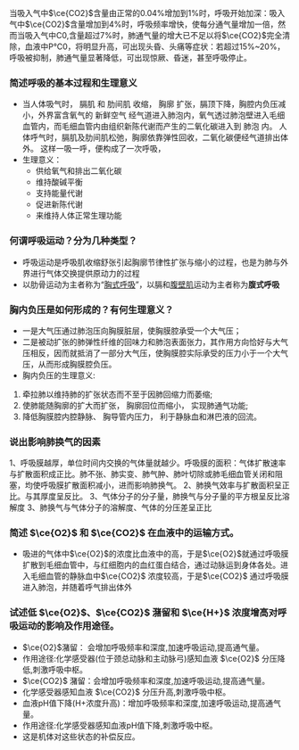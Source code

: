 当吸入气中$\ce{CO2}$含量由正常的0.04%增加到1%时，呼吸开始加深：吸入气中$\ce{CO2}$含量增加到4%时，呼吸频率增快，使每分通气量增加一倍，然而当吸入气中C0,含量超过7%时，肺通气量的增大已不足以将$\ce{CO2}$完全清除，血液中P℃0，将明显升高，可出现头昏、头痛等症状：若超过15%~20%，呼吸被抑制，肺通气量显著降低，可出现惊厥、昏迷，甚至呼吸停止。

### 简述呼吸的基本过程和生理意义
- 当人体吸气时， 膈肌 和 肋间肌 收缩， 胸廓 扩张，膈顶下降，胸腔内负压减小，外界富含氧气的 新鲜空气 经气道进入肺泡内，氧气透过肺泡壁进入毛细血管内，而毛细血管内由组织新陈代谢而产生的二氧化碳进入到 肺泡 内。 人体呼气时，膈肌及肋间肌松弛，胸廓依靠弹性回收，二氧化碳便经气道排出体外。 这样一吸一呼，便构成了一次呼吸，
- 生理意义：
	- 供给氧气和排出二氧化碳
	- 维持酸碱平衡
	- 支持能量代谢
	- 促进新陈代谢
	- 来维持人体正常生理功能

### 何谓呼吸运动？分为几种类型？
- 呼吸运动是呼吸肌收缩舒张引起胸廓节律性扩张与缩小的过程，也是为肺与外界进行气体交换提供原动力的过程
- 以肋骨运动为主者称为“[胸式呼吸](https://baike.baidu.com/item/%E8%83%B8%E5%BC%8F%E5%91%BC%E5%90%B8/2590518?fromModule=lemma_inlink)”，以膈和[腹壁肌](https://baike.baidu.com/item/%E8%85%B9%E5%A3%81%E8%82%8C/5047859?fromModule=lemma_inlink)运动为主者称为**腹式呼吸**

### 胸内负压是如何形成的？有何生理意义？
- 一是大气压通过肺泡压向胸膜脏层，使胸膜腔承受一个大气压；
- 二是被动扩张的肺弹性纤维的回味力和肺泡表面张力，其作用方向恰好与大气压相反，因而就抵消了一部分大气压，使胸膜腔实际承受的压力小于一个大气压，从而形成胸膜腔负压。
-  胸内负压的生理意义: 
1. 牵拉肺以维持肺的扩张状态而不至于因肺回缩力而萎缩;
2. 使肺能随胸廓的扩大而扩张， 胸廓回位而缩小， 实现肺通气功能;
3. 降低胸膜腔内腔静脉、 胸导管内压力， 利于静脉血和淋巴液的回流。 

### 说出影响肺换气的因素
1、呼吸膜越厚，单位时间内交换的气体量就越少。呼吸膜的面积：气体扩散速率与扩散面积成正比。肺不张、肺实变、肺气肿、肺叶切除或肺毛细血管关闭和阻塞，均使呼吸膜扩散面积减小，进而影响肺换气。
2、肺换气效率与扩散面积呈正比。与其厚度呈反比。
3、气体分子的分子量，肺换气与分子量的平方根呈反比溶解度
3、肺换气与气体分子的溶解度、气体的分压差呈正比

### 简述 $\ce{O2}$ 和 $\ce{CO2}$ 在血液中的运输方式。
- 吸进的气体中$\ce{O2}$的浓度比血液中的高，于是$\ce{O2}$就通过呼吸膜扩散到毛细血管中，与红细胞内的血红蛋白结合，通过动脉运到身体各处。进入毛细血管的静脉血中$\ce{CO2}$ 浓度较高，于是$\ce{CO2}$ 通过呼吸膜进入肺泡，并随着呼气排出体外

### 试述低 $\ce{O2}$、$\ce{CO2}$ 潴留和 $\ce{H+}$ 浓度增高对呼吸运动的影响及作用途径。
- $\ce{O2}$潴留： 会增加呼吸频率和深度,加速呼吸运动,提高通气量。
- 作用途径:化学感受器(位于颈总动脉和主动脉弓)感知血液 $\ce{O2}$ 分压降低,刺激呼吸中枢。
-  $\ce{CO2}$ 潴留：会增加呼吸频率和深度,加速呼吸运动,提高通气量。
- 化学感受器感知血液 $\ce{CO2}$ 分压升高,刺激呼吸中枢。
- 血液pH值下降(H+浓度升高)：增加呼吸频率和深度,加速呼吸运动,提高通气量。
- 作用途径:化学感受器感知血液pH值下降,刺激呼吸中枢。
- 这是机体对这些状态的补偿反应。